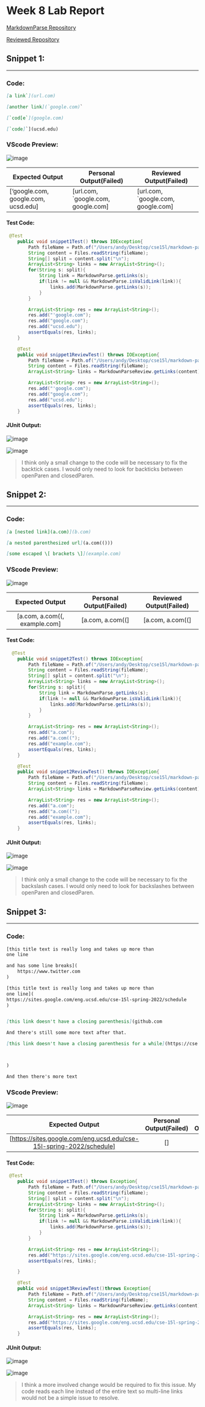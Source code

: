 # Week 8 Lab Report

[MarkdownParse Repository](https://github.com/akluu/markdown-parser)

[Reviewed Repository](https://github.com/philliptwu/markdown-parser)

## Snippet 1:
___

### **Code:**

```md
[a link`](url.com)

[another link](`google.com)`

[`cod[e`](google.com)

[`code]`](ucsd.edu)
```

### **VScode Preview:**

![image](report4screenshots/Screen%20Shot%202022-05-22%20at%205.01.57%20PM.png)

<table>
  <thead>
    <tr>
      <th>Expected Output</th>
      <th>Personal Output(Failed)</th>
      <th>Reviewed Output(Failed)</th>
    </tr>
  </thead>
  <tbody>
    <tr>
      <td>[‘google.com, google.com, ucsd.edu]</td>
      <td>[url.com, `google.com, google.com]</td>
      <td> [url.com, `google.com, google.com]</td>
    </tr>
  </tbody>
</table>

#### **Test Code:**
```java
 @Test
    public void snippet1Test() throws IOException{
        Path fileName = Path.of("/Users/andy/Desktop/cse15l/markdown-parser/Lab4MarkdownSnippets/snippet1.md"); 
        String content = Files.readString(fileName);
        String[] split = content.split("\n");
        ArrayList<String> links = new ArrayList<String>();
        for(String s: split){
            String link = MarkdownParse.getLinks(s);
            if(link != null && MarkdownParse.isValidLink(link)){
                links.add(MarkdownParse.getLinks(s));
            }
        }

        ArrayList<String> res = new ArrayList<String>();
        res.add("'google.com");
        res.add("google.com");
        res.add("ucsd.edu");
        assertEquals(res, links);
    }

    @Test
    public void snippet1ReviewTest() throws IOException{
        Path fileName = Path.of("/Users/andy/Desktop/cse15l/markdown-parser/Lab4MarkdownSnippets/snippet1.md");
        String content = Files.readString(fileName);
        ArrayList<String> links = MarkdownParseReview.getLinks(content);

        ArrayList<String> res = new ArrayList<String>();
        res.add("'google.com");
        res.add("google.com");
        res.add("ucsd.edu");
        assertEquals(res, links);
    }
```
#### **JUnit Output:**
![image](report4screenshots/Screen%20Shot%202022-05-22%20at%205.35.26%20PM.png)

![image](report4screenshots/Screen%20Shot%202022-05-22%20at%205.35.52%20PM.png)

> I think only a small change to the code will be necessary to fix the backtick cases. I would only need to look for backticks between openParen and closedParen.


## Snippet 2:
___
### **Code:**

```md
[a [nested link](a.com)](b.com)

[a nested parenthesized url](a.com(()))

[some escaped \[ brackets \]](example.com)
```

### **VScode Preview:**

![image](report4screenshots/Screen%20Shot%202022-05-22%20at%205.18.33%20PM.png)

| Expected Output | Personal Output(Failed) | Reviewed Output(Failed) |
| :---: | :---: | :----:|
|[a.com, a.com((, example.com]| [a.com, a.com((]  | [a.com, a.com((] |

#### **Test Code:**
```java
  @Test
    public void snippet2Test() throws IOException{
        Path fileName = Path.of("/Users/andy/Desktop/cse15l/markdown-parser/Lab4MarkdownSnippets/snippet2.md"); 
        String content = Files.readString(fileName);
        String[] split = content.split("\n");
        ArrayList<String> links = new ArrayList<String>();
        for(String s: split){
            String link = MarkdownParse.getLinks(s);
            if(link != null && MarkdownParse.isValidLink(link)){
                links.add(MarkdownParse.getLinks(s));
            }
        }

        ArrayList<String> res = new ArrayList<String>();
        res.add("a.com");
        res.add("a.com((");
        res.add("example.com");
        assertEquals(res, links);
    }

    @Test
    public void snippet2ReviewTest() throws IOException{
        Path fileName = Path.of("/Users/andy/Desktop/cse15l/markdown-parser/Lab4MarkdownSnippets/snippet2.md");
        String content = Files.readString(fileName);
        ArrayList<String> links = MarkdownParseReview.getLinks(content);

        ArrayList<String> res = new ArrayList<String>();
        res.add("a.com");
        res.add("a.com((");
        res.add("example.com");
        assertEquals(res, links);
    }
```
#### **JUnit Output:**
![image](report4screenshots/Screen%20Shot%202022-05-22%20at%206.02.41%20PM.png)

![image](report4screenshots/Screen%20Shot%202022-05-22%20at%206.06.58%20PM.png)

> I think only a small change to the code will be necessary to fix the backslash cases. I would only need to look for backslashes between openParen and closedParen.



## Snippet 3:
___
### **Code:**

```md
[this title text is really long and takes up more than 
one line

and has some line breaks](
    https://www.twitter.com
)

[this title text is really long and takes up more than 
one line](
https://sites.google.com/eng.ucsd.edu/cse-15l-spring-2022/schedule
)


[this link doesn't have a closing parenthesis](github.com

And there's still some more text after that.

[this link doesn't have a closing parenthesis for a while](https://cse.ucsd.edu/



)

And then there's more text

```

### **VScode Preview:**

![image](report4screenshots/Screen%20Shot%202022-05-22%20at%205.18.45%20PM.png)

| Expected Output | Personal Output(Failed) | Reviewed Output(Failed) |
| :---: | :---: | :----:|
|[https://sites.google.com/eng.ucsd.edu/cse-15l-spring-2022/schedule]| []  | ![image](report4screenshots/Screen%20Shot%202022-05-22%20at%206.14.51%20PM.png)|

#### **Test Code:**
```java
 @Test
    public void snippet3Test() throws Exception{
        Path fileName = Path.of("/Users/andy/Desktop/cse15l/markdown-parser/Lab4MarkdownSnippets/snippet3.md"); 
        String content = Files.readString(fileName);
        String[] split = content.split("\n");
        ArrayList<String> links = new ArrayList<String>();
        for(String s: split){
            String link = MarkdownParse.getLinks(s);
            if(link != null && MarkdownParse.isValidLink(link)){
                links.add(MarkdownParse.getLinks(s));
            }
        }

        ArrayList<String> res = new ArrayList<String>();
        res.add("https://sites.google.com/eng.ucsd.edu/cse-15l-spring-2022/schedule");
        assertEquals(res, links);

    }

    @Test
    public void snippet3ReviewTest()throws Exception{
        Path fileName = Path.of("/Users/andy/Desktop/cse15l/markdown-parser/Lab4MarkdownSnippets/snippet3.md");
        String content = Files.readString(fileName);
        ArrayList<String> links = MarkdownParseReview.getLinks(content);

        ArrayList<String> res = new ArrayList<String>();
        res.add("https://sites.google.com/eng.ucsd.edu/cse-15l-spring-2022/schedule");
        assertEquals(res, links);
    }
```
#### **JUnit Output:**
![image](report4screenshots/Screen%20Shot%202022-05-22%20at%206.16.01%20PM.png)

![image](report4screenshots/Screen%20Shot%202022-05-22%20at%206.16.14%20PM.png)

> I think a more involved change would be required to fix this issue. My code reads each line instead of the entire text so multi-line links would not be a simple issue to resolve.


